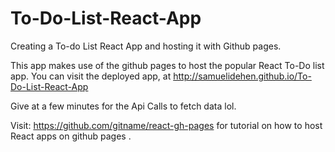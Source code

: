 # To-Do-List-React-App
Creating a To-do List React App and hosting it with Github pages. 

This app makes use of the github pages to host the popular React To-Do list app.
You can visit the deployed app, at http://samuelidehen.github.io/To-Do-List-React-App

Give at a few minutes for the Api Calls to fetch data lol.

Visit:  https://github.com/gitname/react-gh-pages for tutorial on how to host React apps on github pages .
